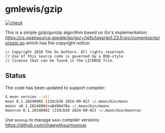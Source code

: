 # gmlewis/gzip
[![check](https://github.com/gmlewis/moonbit-gzip/actions/workflows/check.yml/badge.svg)](https://github.com/gmlewis/moonbit-gzip/actions/workflows/check.yml)

This is a simple gzip/gunzip algorithm based on Go's implementation:
https://cs.opensource.google/go/go/+/refs/tags/go1.23.0:src/compress/gzip/gzip.go
which has the copyright notice:

```
// Copyright 2010 The Go Authors. All rights reserved.
// Use of this source code is governed by a BSD-style
// license that can be found in the LICENSE file.
```

## Status

The code has been updated to support compiler:

```bash
$ moon version --all
moon 0.1.20240902 (23dcb39 2024-09-02) ~/.moon/bin/moon
moonc v0.1.20240902+a8d98d78a ~/.moon/bin/moonc
moonrun 0.1.20240902 (23dcb39 2024-09-02) ~/.moon/bin/moonrun
```

Use `moonup` to manage `moon` compiler versions:
https://github.com/chawyehsu/moonup
